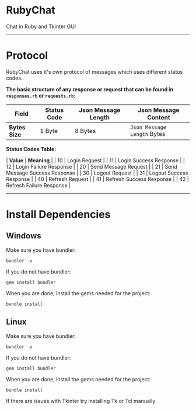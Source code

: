# RubyChat
Chat in Ruby and Tkinter GUI

____________________________________________________

# Protocol
RubyChat uses it's own protocol of messages which uses different status codes.

**The basic structure of any response or request that can be found in `responses.rb` or `requests.rb`:**

| **Field**      | Status Code | Json Message Length | Json Message Content        | 
| -------------- | ----------- | ------------------- | --------------------------- |
| **Bytes Size** | 1 Byte      | 8 Bytes             | `Json Message Length` Bytes |

**Status Codes Table:**

| **Value** | **Meaning**                     |
| 10        | Login Request                   |
| 11        | Login Success Response          |
| 12        | Login Failure Response          |
| 20        | Send Message Request            |
| 21        | Send Message Success Response   |
| 30        | Logout Request                  |
| 31        | Logout Success Response         |
| 40        | Refresh Request                 |
| 41        | Refresh Success Response        |
| 42        | Refresh Failure Response        |

____________________________________________________


# Install Dependencies
## Windows
Make sure you have bundler:
```
bundler -v
```

If you do not have bundler:
```
gem install bundler
```

When you are done, install the gems needed for the project:
```
bundle install
```

## Linux
Make sure you have bundler:
```
bundler -v
```

If you do not have bundler:
```
gem install bundler
```

When you are done, install the gems needed for the project:
```
bundle install
```

If there are issues with Tkinter try installing Tk or Tcl manually